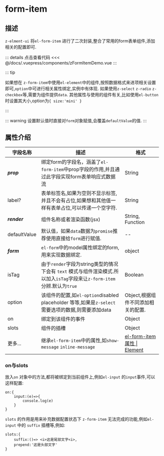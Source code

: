 # form-item

## 描述 

`z-elment-ui` 将`el-form-item` 进行了二次封装,整合了常用的form表单组件,添加相关的配置即可.

<ClientOnly><zFormItemDemo/></ClientOnly>

::: details 点击查看代码
<<< @/docs/.vuepress/components/zFormItemDemo.vue
:::

::: tip

如果想在 `z-form-item`中使用`el-element`中的组件,按照数据格式来进项相关设置即可,`option`中可进行相关属性绑定,实例中有体现.
如果使用`z-select` `z-radio` `z-checkbox`等,需要为组件提供`data`.
其他属性与使用的组件有关,比如使用`el-button`时设置其大小,option为`{ size:'mini' }`

:::

::: warning
设置默认值时直接对`form`对象赋值,会覆盖`defaultValue`的值.
:::


## 属性介绍

| 字段名称     | 描述                                                         | 格式                                                         |
| ------------ | ------------------------------------------------------------ | ------------------------------------------------------------ |
| ***prop***   | 绑定form的字段名，涵盖了`el-form-item`中prop字段的作用,并且通过此字段实现form表单响应式数据流 | String                                                       |
| label?       | 表单标签名,如果为空则不显示标签,并且不会有占位,如果想和其他值一样有表单占位,可以传递一个空字符. | String                                                       |
| ***render*** | 组件名称或者渲染函数(jsx)                                    | String, Function                                             |
| defaultValue | 默认值，如果`data`数据为`promise`推荐使用直接给`form`进行赋值. | --                                                           |
| ***form***   | `el-form`中的model属性绑定的form,用来实现数据绑定.           | object                                                       |
| isTag        | 由于`render`字段为string类型的情况下会有 `text` 模式与组件渲染模式.所以加入`isTag`字段来让`z-form-item`分辨.默认为`true` | Boolean                                                      |
| option       | 该组件的配置,如`el-option`disabled  placeholder 等等,如果是`z-select` 需要选项的数据,则需要添加data | Object,根据组件不同添加相关的配置.                           |
| on           | 绑定到该组件的事件                                           | Object                                                       |
| slots        | 组件的插槽                                                   | Object                                                       |
| 更多...      | 继承`el-form-item`中的属性,如`show-message` `inline-message` | [el-form-item属性 \| Element](https://element.eleme.cn/#/zh-CN/component/form#form-item-attributes) |

### on与slots

放入`on` 对象中的方法,都将被绑定到当前组件上,例如`el-input` 的`input`事件,可以这样配置:

```
on:{
	input:(e)=>{
		console.log(e)
	}
}
```



`slots` 的作用是用来补充数据配置状态下 `z-form-item` 无法完成的功能,例如`el-input` 中的 `suffix` 插槽等,例如:

```
slots:{
	suffix:()=> <i>这是尾部文字<i>,
	prepend:'这是头部文字'
}
```

